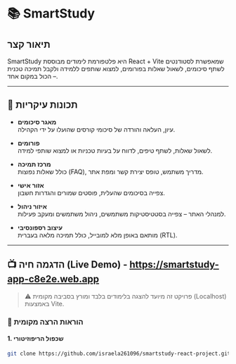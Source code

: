 # 📚 SmartStudy

## תיאור קצר
SmartStudy היא פלטפורמת לימודים מבוססת React + Vite שמאפשרת לסטודנטים לשתף סיכומים, לשאול שאלות בפורומים, למצוא שותפים ללמידה ולקבל תמיכה טכנית – הכול במקום אחד.

---

## 🚀 תכונות עיקריות

- **מאגר סיכומים**  
  עיון, העלאה והורדה של סיכומי קורסים שהועלו על ידי הקהילה.

- **פורומים**  
  לשאול שאלות, לשתף טיפים, לדווח על בעיות טכניות או למצוא שותפי למידה.

- **מרכז תמיכה**  
  כולל שאלות נפוצות (FAQ), מדריך משתמש, טופס יצירת קשר ומפת אתר.

- **אזור אישי**  
  צפייה בסיכומים שהעלית, פוסטים שמורים והגדרות חשבון.

- **איזור ניהול**  
  למנהלי האתר – צפייה בסטטיסטיקות משתמשים, ניהול משתמשים ומעקב פעילות.

- **עיצוב רספונסיבי**  
  מותאם באופן מלא למובייל, כולל תמיכה מלאה בעברית (RTL).

---

## 📺 הדגמה חיה (Live Demo) - https://smartstudy-app-c8e2e.web.app

> ⚠️ פרויקט זה מיועד להצגה בלימודים בלבד ומורץ בסביבה מקומית (Localhost) באמצעות Vite.

### 🔧 הוראות הרצה מקומית

#### 1. שכפול הריפוזיטורי

```bash
git clone https://github.com/israela261096/smartstudy-react-project.git
